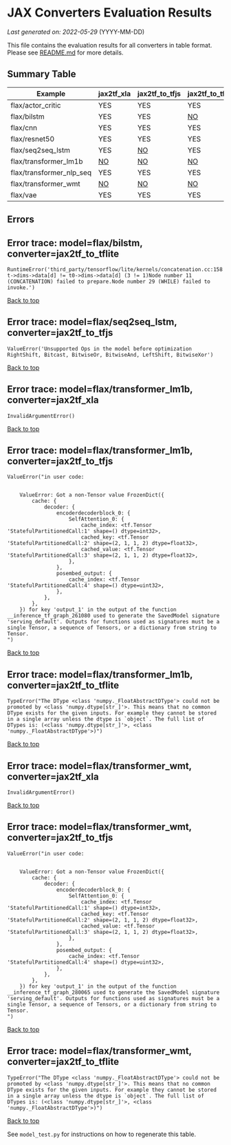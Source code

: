 # JAX Converters Evaluation Results

*Last generated on: 2022-05-29* (YYYY-MM-DD)

This file contains the evaluation results for all converters in table format.
Please see [README.md](README.md) for more details.

## Summary Table

| Example | jax2tf_xla | jax2tf_to_tfjs | jax2tf_to_tflite |
| --- | --- | --- | --- |
| flax/actor_critic | YES | YES | YES |
| flax/bilstm | YES | YES | [NO](#error-trace-modelflaxbilstm-converterjax2tf_to_tflite) | 
| flax/cnn | YES | YES | YES |
| flax/resnet50 | YES | YES | YES |
| flax/seq2seq_lstm | YES | [NO](#error-trace-modelflaxseq2seq_lstm-converterjax2tf_to_tfjs) |  YES |
| flax/transformer_lm1b | [NO](#error-trace-modelflaxtransformer_lm1b-converterjax2tf_xla) |  [NO](#error-trace-modelflaxtransformer_lm1b-converterjax2tf_to_tfjs) |  [NO](#error-trace-modelflaxtransformer_lm1b-converterjax2tf_to_tflite) | 
| flax/transformer_nlp_seq | YES | YES | YES |
| flax/transformer_wmt | [NO](#error-trace-modelflaxtransformer_wmt-converterjax2tf_xla) |  [NO](#error-trace-modelflaxtransformer_wmt-converterjax2tf_to_tfjs) |  [NO](#error-trace-modelflaxtransformer_wmt-converterjax2tf_to_tflite) | 
| flax/vae | YES | YES | YES |

## Errors

## Error trace: model=flax/bilstm, converter=jax2tf_to_tflite
```
RuntimeError('third_party/tensorflow/lite/kernels/concatenation.cc:158 t->dims->data[d] != t0->dims->data[d] (3 != 1)Node number 11 (CONCATENATION) failed to prepare.Node number 29 (WHILE) failed to invoke.')
```
[Back to top](#summary-table)
## Error trace: model=flax/seq2seq_lstm, converter=jax2tf_to_tfjs
```
ValueError('Unsupported Ops in the model before optimization
RightShift, Bitcast, BitwiseOr, BitwiseAnd, LeftShift, BitwiseXor')
```
[Back to top](#summary-table)
## Error trace: model=flax/transformer_lm1b, converter=jax2tf_xla
```
InvalidArgumentError()
```
[Back to top](#summary-table)
## Error trace: model=flax/transformer_lm1b, converter=jax2tf_to_tfjs
```
ValueError("in user code:


    ValueError: Got a non-Tensor value FrozenDict({
        cache: {
            decoder: {
                encoderdecoderblock_0: {
                    SelfAttention_0: {
                        cache_index: <tf.Tensor 'StatefulPartitionedCall:1' shape=() dtype=int32>,
                        cached_key: <tf.Tensor 'StatefulPartitionedCall:2' shape=(2, 1, 1, 2) dtype=float32>,
                        cached_value: <tf.Tensor 'StatefulPartitionedCall:3' shape=(2, 1, 1, 2) dtype=float32>,
                    },
                },
                posembed_output: {
                    cache_index: <tf.Tensor 'StatefulPartitionedCall:4' shape=() dtype=uint32>,
                },
            },
        },
    }) for key 'output_1' in the output of the function __inference_tf_graph_261080 used to generate the SavedModel signature 'serving_default'. Outputs for functions used as signatures must be a single Tensor, a sequence of Tensors, or a dictionary from string to Tensor.
")
```
[Back to top](#summary-table)
## Error trace: model=flax/transformer_lm1b, converter=jax2tf_to_tflite
```
TypeError("The DType <class 'numpy._FloatAbstractDType'> could not be promoted by <class 'numpy.dtype[str_]'>. This means that no common DType exists for the given inputs. For example they cannot be stored in a single array unless the dtype is `object`. The full list of DTypes is: (<class 'numpy.dtype[str_]'>, <class 'numpy._FloatAbstractDType'>)")
```
[Back to top](#summary-table)
## Error trace: model=flax/transformer_wmt, converter=jax2tf_xla
```
InvalidArgumentError()
```
[Back to top](#summary-table)
## Error trace: model=flax/transformer_wmt, converter=jax2tf_to_tfjs
```
ValueError("in user code:


    ValueError: Got a non-Tensor value FrozenDict({
        cache: {
            decoder: {
                encoderdecoderblock_0: {
                    SelfAttention_0: {
                        cache_index: <tf.Tensor 'StatefulPartitionedCall:1' shape=() dtype=int32>,
                        cached_key: <tf.Tensor 'StatefulPartitionedCall:2' shape=(2, 1, 1, 2) dtype=float32>,
                        cached_value: <tf.Tensor 'StatefulPartitionedCall:3' shape=(2, 1, 1, 2) dtype=float32>,
                    },
                },
                posembed_output: {
                    cache_index: <tf.Tensor 'StatefulPartitionedCall:4' shape=() dtype=uint32>,
                },
            },
        },
    }) for key 'output_1' in the output of the function __inference_tf_graph_280065 used to generate the SavedModel signature 'serving_default'. Outputs for functions used as signatures must be a single Tensor, a sequence of Tensors, or a dictionary from string to Tensor.
")
```
[Back to top](#summary-table)
## Error trace: model=flax/transformer_wmt, converter=jax2tf_to_tflite
```
TypeError("The DType <class 'numpy._FloatAbstractDType'> could not be promoted by <class 'numpy.dtype[str_]'>. This means that no common DType exists for the given inputs. For example they cannot be stored in a single array unless the dtype is `object`. The full list of DTypes is: (<class 'numpy.dtype[str_]'>, <class 'numpy._FloatAbstractDType'>)")
```
[Back to top](#summary-table)

See `model_test.py` for instructions on how to regenerate this table.
